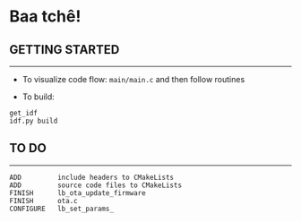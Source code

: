 # Baa tchê!


## GETTING STARTED
-----------------
- To visualize code flow: `main/main.c` and then follow routines

- To build:
```
get_idf
idf.py build
```

## TO DO
-----------------

```
ADD         include headers to CMakeLists
ADD         source code files to CMakeLists
FINISH      lb_ota_update_firmware
FINISH      ota.c
CONFIGURE   lb_set_params_
```
